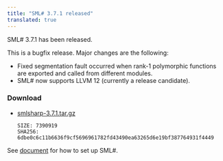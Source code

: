 ```yaml
---
title: "SML# 3.7.1 released"
translated: true
---
```


SML# 3.7.1 has been released.

This is a bugfix release. Major changes are the following:

* Fixed segmentation fault occurred when rank-1 polymorphic functions
  are exported and called from different modules.
* SML# now supports LLVM 12 (currently a release candidate).

### Download

* [smlsharp-3.7.1.tar.gz](https://github.com/smlsharp/smlsharp/releases/download/v3.7.1/smlsharp-3.7.1.tar.gz)
  ```
  SIZE: 7390919
  SHA256: 6dbe0c6c11b6636f9cf5696961782fd43490ea63265d6e19bf387764931f4449
  ```

See [document](/en/documents/) for how to set up SML#.
